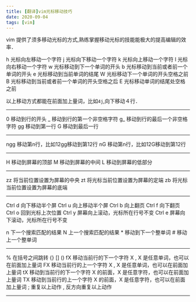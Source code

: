 ```yaml
---
title: [翻译]vim光标移动技巧
date: 2020-09-04
tags: [vim]
---
```

vim 提供了须多移动光标的方式,熟练掌握移动光标的技能能极大的提高编辑的效率．

h 光标向左移动一个字符
j 光标向下移动一个字符
k 光标向上移动一个字符
l 光标向右移动一个字符
w 光标移动到下一个单词的开头
b 光标移动到当前或者前一个单词的开头
e 光标移动到当前单词的结尾
W 光标移动下一个单词的开头空格之前
B 光标移动到当前或者前一个单词的开头空格之后
E 光标移动单词的结尾处空格之前

以上移动方式都能在前面加上量词，比如`4j`,向下移动４行．

----

0    移动到行的开头
_    移动到行的第一个非空格字符
g_   移动到行的最后一个非空格字符
gg   移动到第一行
G    移动到最后一行

----

ngg   移动第n行，比如12gg移动到第12行
nG    移动第n行，比如12G移动到第12行

----

H 移动到屏幕的顶部
M 移动到屏幕的中间
L 移动到屏幕的低部分

----

zz 将当前位置设置为屏幕的中央
zt 将光标当前位置设置为屏幕的定端
zb 将光标当前位置设置为屏幕的底端

---

Ctrl d 向下移动半个屏
Ctrl u 向上移动半个屏
Ctrl b 向上翻页
Ctrl f 向下翻页
Ctrl o 回到光标上次位置
Ctrl y 屏幕向上滚动，光标所在行号不变
Ctrl e 屏幕向下滚动，光标所在行号不变


n 下一个搜索匹配的结果
N 上一个搜索匹配的结果
\* 移动到下一个整单词
\# 移动上一个整单词

----

%  在括号之间跳转 {} [] ()
fX 移动当前行的下一个字符 X , X 是任意单词，也可以在前面加上量词
FX 移动当前行的上一个字符 X , X 是任意单词，也可以在前面加上量词
tX 移动到当前行的下一个字符 X 的前面，X 是任意字符，也可以在前面加上量词
TX 移动到当前行的上一个字符 X 的前面，X 是任意字符，也可以在前面加上量词
;  重复以上动作
,  反方向重复以上动作

---
